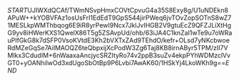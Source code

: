 $START$UJIWXdQCAf/TWmNSvpHmxCOVtCpvuG4a35S8Exy8g/U1uNDEkn8APuW++kYOBVFAz1osUsFrI1EdEdT9GpS544jirPWeq6jvTOvZopSOTnS8wZ71MESLkpWMThbqog6E9iR8yrPewI9Ncx7JklJvIHGB2V9gtuEcZ9QFZJLiXtHgG9yv8iHWerKXS1QwelX86T5g5ZSAvpUd/ohb/63iJA4C1knZaI1wTe9u7oWRauPIfGkG8k7dSFP0VsoKVtdE3Kh2bVXTxZAd9TEhdO/kefr+OLsd7yNKcbwoeRdMZeGqSe7AiIMAOQZ6teQbpxijXcPodW3Zg6Taj8KB8irnAByr5TPM/zII7VMlkx3CdudIM+6nWaaxaAncjycSRZItyRo74v2ppB3suZv4ekpPYhWDMzclVvGT0+yOANhilwOd3xdUgoSbOtBp9P6Lvbi7AwAK60/1HSkYj4LkoWKh9g==$END$